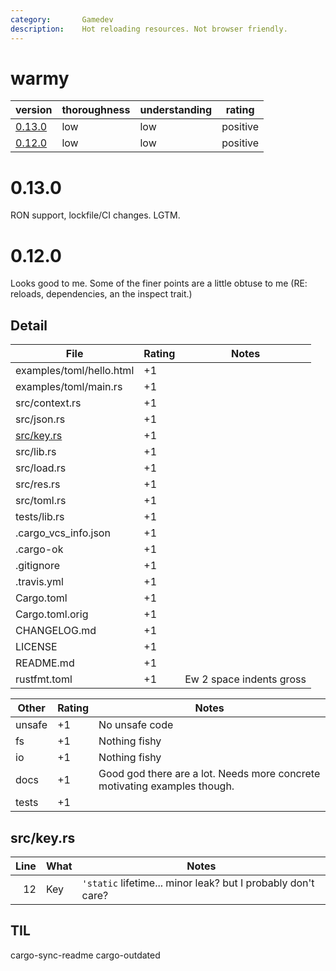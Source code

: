 ```yaml
---
category:       Gamedev
description:    Hot reloading resources. Not browser friendly.
---
```


# warmy

| version | thoroughness | understanding | rating |
| ------- | ------------ | ------------- | ------ |
| [0.13.0](#0130) | low | low | positive
| [0.12.0](#0120) | low | low | positive

# 0.13.0

RON support, lockfile/CI changes.  LGTM.

# 0.12.0

Looks good to me.  Some of the finer points are a little obtuse to me (RE: reloads, dependencies, an the inspect trait.)

Detail
------

| File                                          | Rating | Notes |
| --------------------------------------------- | ------ | ----- |
| examples/toml/hello.html                      | +1    | |
| examples/toml/main.rs                         | +1    | |
| src/context.rs                                | +1    | |
| src/json.rs                                   | +1    | |
| [src/key.rs](#srckeyrs)                       | +1    | |
| src/lib.rs                                    | +1    | |
| src/load.rs                                   | +1    | |
| src/res.rs                                    | +1    | |
| src/toml.rs                                   | +1    | |
| tests/lib.rs                                  | +1    | |
| .cargo_vcs_info.json                          | +1    | |
| .cargo-ok                                     | +1    | |
| .gitignore                                    | +1    | |
| .travis.yml                                   | +1    | |
| Cargo.toml                                    | +1    | |
| Cargo.toml.orig                               | +1    | |
| CHANGELOG.md                                  | +1    | |
| LICENSE                                       | +1    | |
| README.md                                     | +1    | |
| rustfmt.toml                                  | +1    | Ew 2 space indents gross

| Other     | Rating | Notes |
| --------- | ------ | ----- |
| unsafe    | +1    | No unsafe code
| fs        | +1    | Nothing fishy
| io        | +1    | Nothing fishy
| docs      | +1    | Good god there are a lot.  Needs more concrete motivating examples though.
| tests     | +1    | |

src/key.rs
----------
| Line  | What  | Notes |
| -----:| ----- | ----- |
| 12    | Key   | `'static` lifetime... minor leak? but I probably don't care?

TIL
---
cargo-sync-readme
cargo-outdated
